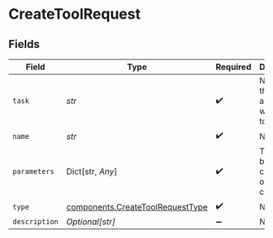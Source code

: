 # CreateToolRequest


## Fields

| Field                                                                                | Type                                                                                 | Required                                                                             | Description                                                                          |
| ------------------------------------------------------------------------------------ | ------------------------------------------------------------------------------------ | ------------------------------------------------------------------------------------ | ------------------------------------------------------------------------------------ |
| `task`                                                                               | *str*                                                                                | :heavy_check_mark:                                                                   | Name of the project associated with this tool                                        |
| `name`                                                                               | *str*                                                                                | :heavy_check_mark:                                                                   | N/A                                                                                  |
| `parameters`                                                                         | Dict[str, *Any*]                                                                     | :heavy_check_mark:                                                                   | These can be function call params or plugin call params                              |
| `type`                                                                               | [components.CreateToolRequestType](../../models/components/createtoolrequesttype.md) | :heavy_check_mark:                                                                   | N/A                                                                                  |
| `description`                                                                        | *Optional[str]*                                                                      | :heavy_minus_sign:                                                                   | N/A                                                                                  |